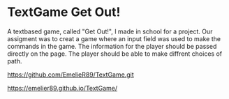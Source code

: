 # TextGame Get Out!


A textbased game, called "Get Out!", I made in school for a project.
Our assigment was to creat a game where an input field was used to make the commands in the game. The information for the player should be passed directly on the page. The player should be able to make diffrent choices of path.  



https://github.com/EmelieR89/TextGame.git



https://emelier89.github.io/TextGame/